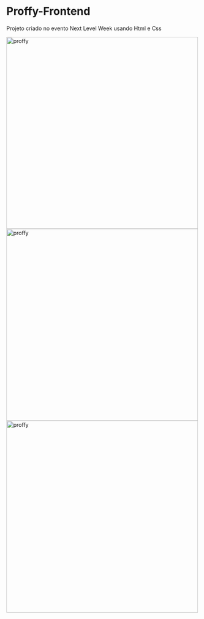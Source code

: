 # Proffy-Frontend
Projeto criado no evento Next Level Week usando Html e Css  
  
<img src="https://user-images.githubusercontent.com/56805229/95606012-1f041000-0a30-11eb-9705-c8017c53d1e8.png" alt="proffy" width="500"/>  
<img src="https://user-images.githubusercontent.com/56805229/95606164-55418f80-0a30-11eb-9cff-32899b2b7a24.png" alt="proffy" width="500"/>  
<img src="https://user-images.githubusercontent.com/56805229/95606239-6e4a4080-0a30-11eb-8742-53092fe3d00b.gif" alt="proffy" width="500"/>
